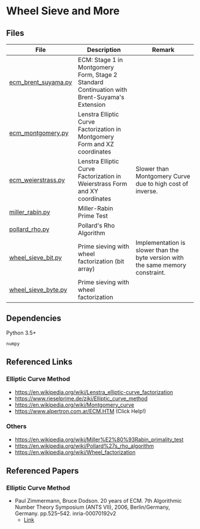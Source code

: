 # Wheel Sieve and More

## Files
|File|Description|Remark|
|--|--|--|
|[ecm_brent_suyama.py](ecm_brent_suyama.py)|ECM: Stage 1 in Montgomery Form, Stage 2 Standard Continuation with Brent-Suyama's Extension||
|[ecm_montgomery.py](ecm_montgomery.py)|Lenstra Elliptic Curve Factorization in Montgomery Form and XZ coordinates||
|[ecm_weierstrass.py](ecm_weierstrass.py)|Lenstra Elliptic Curve Factorization in Weierstrass Form and XY coordinates|Slower than Montgomery Curve due to high cost of inverse.|
|[miller_rabin.py](miller_rabin.py)|Miller-Rabin Prime Test||
|[pollard_rho.py](pollard_rho.py)|Pollard's Rho Algorithm||
|[wheel_sieve_bit.py](wheel_sieve_bit.py)|Prime sieving with wheel factorization (bit array)|Implementation is slower than the byte version with the same memory constraint.|
|[wheel_sieve_byte.py](wheel_sieve_byte.py)|Prime sieving with wheel factorization||

## Dependencies
Python 3.5+
```
numpy
```

## Referenced Links

### Elliptic Curve Method
- https://en.wikipedia.org/wiki/Lenstra_elliptic-curve_factorization
- https://www.rieselprime.de/ziki/Elliptic_curve_method
- https://en.wikipedia.org/wiki/Montgomery_curve
- https://www.alpertron.com.ar/ECM.HTM (Click Help!)

### Others
- https://en.wikipedia.org/wiki/Miller%E2%80%93Rabin_primality_test
- https://en.wikipedia.org/wiki/Pollard%27s_rho_algorithm
- https://en.wikipedia.org/wiki/Wheel_factorization

## Referenced Papers

### Elliptic Curve Method
 - Paul Zimmermann, Bruce Dodson. 20 years of ECM. 7th Algorithmic Number Theory Symposium (ANTS VII), 2006, Berlin/Germany, Germany. pp.525–542. inria-00070192v2
   - [Link](https://hal.inria.fr/inria-00070192v2)
